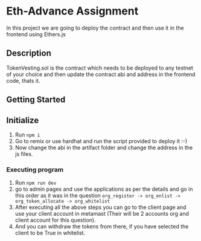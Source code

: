 # Eth-Advance Assignment

In this project we are going to deploy the contract and then use it in the frontend using Ethers.js

## Description

TokenVesting.sol is the contract which needs to be deployed to any testnet of your choice and then update the contract abi and address in the frontend code, thats it.

## Getting Started

## Initialize

1. Run ``npm i``
2. Go to remix or use hardhat and run the script provided to deploy it :-)
3. Now change the abi in the artifact folder and change the address in the js files.

### Executing program

1. Run ``npm run dev``
2. go to admin pages and use the applications as per the details and go in this order as it was in the question
   ```org_register -> org_enlist -> org_token_allocate -> org_whitelist```
3. After executing all the above steps you can go to the client page and use your client account in metamast (Their will be 2 accounts org and client account for this question).
4. And you can withdraw the tokens from there, if you have selected the client to be True in whitelist.
